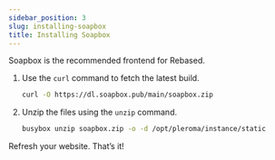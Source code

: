 ```yaml
---
sidebar_position: 3
slug: installing-soapbox
title: Installing Soapbox
---
```


Soapbox is the recommended frontend for Rebased.

1. Use the `curl` command to fetch the latest build.

    ```bash
    curl -O https://dl.soapbox.pub/main/soapbox.zip
    ```


2. Unzip the files using the `unzip` command.

    ```bash
    busybox unzip soapbox.zip -o -d /opt/pleroma/instance/static
    ```


Refresh your website. That’s it!